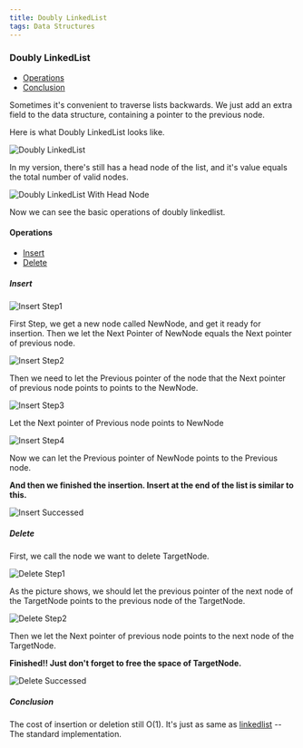 ```yaml
---
title: Doubly LinkedList
tags: Data Structures
---
```

### Doubly LinkedList

- [Operations](#doublylinkedlist_operations)
- [Conclusion](#doublylinkedlist_conclusion)

Sometimes it's convenient to traverse lists backwards. We just add an extra field to the data structure, containing a pointer to the previous node.

Here is what Doubly LinkedList looks like.

<!-- more -->

![Doubly LinkedList](https://i.loli.net/2019/01/21/5c450d4b7b059.png)

In my version, there's still has a head node of the list, and it's value equals the total number of valid nodes.

![Doubly LinkedList With Head Node](https://i.loli.net/2019/01/21/5c450d4b75a87.png)

Now we can see the basic operations of doubly linkedlist.

<h4 id="doublylinkedlist_operations">Operations</h4>

- [Insert](#doublylinkedlist_insert)
- [Delete](#doublylinkedlist_delete)

<h5 id="doublylinkedlist_insert">Insert</h5>

![Insert Step1](https://i.loli.net/2019/01/21/5c450d4b8f1ec.png)

First Step, we get a new node called NewNode, and get it ready for insertion. Then we let the Next Pointer of NewNode equals the Next pointer of previous node.

![Insert Step2](https://i.loli.net/2019/01/21/5c450d4b89e0e.png)

Then we need to let the Previous pointer of the node that the Next pointer of previous node points to points to the NewNode.

![Insert Step3](https://i.loli.net/2019/01/21/5c450d4b8745a.png)

Let the Next pointer of Previous node points to NewNode

![Insert Step4](https://i.loli.net/2019/01/21/5c450d4b8c789.png)

Now we can let the Previous pointer of NewNode points to the Previous node.

**And then we finished the insertion. Insert at the end of the list is similar to this.**

![Insert Successed](https://i.loli.net/2019/01/21/5c450d4b84b7b.png)

<h5 id="doublylinkedlist_delete">Delete</h5>

First, we call the node we want to delete TargetNode.

![Delete Step1](https://i.loli.net/2019/01/21/5c450d4b7fb36.png)

As the picture shows, we should let the previous pointer of the next node of the TargetNode points to the previous node of the TargetNode.

![Delete Step2](https://i.loli.net/2019/01/21/5c450d4b91a2b.png)

Then we let the Next pointer of previous node points to the next node of the TargetNode.

**Finished!! Just don't forget to free the space of TargetNode.**

![Delete Successed](https://i.loli.net/2019/01/21/5c450d4b82486.png)

<h5 id="doublylinkedlist_conclusion">Conclusion</h5>

The cost of insertion or deletion still O(1).
It's just as same as [linkedlist](https//sherlockblaze.com/2019/01/20/LinkedList) -- The standard implementation.